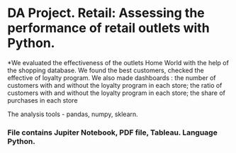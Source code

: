# DA Project. Retail: Assessing the performance of retail outlets with Python.


*We evaluated the effectiveness of the outlets Home World with the help of the shopping database. We found the best customers, checked the effective of loyalty program. 
We also made dashboards : the number of customers with and without the loyalty program in each store; the ratio of customers with and without the loyalty program in each store; the share of purchases in each store

The analysis tools - pandas, numpy, sklearn.

### File contains Jupiter Notebook, PDF file, Tableau. Language Python.
